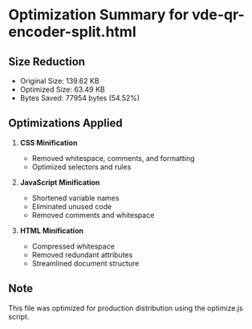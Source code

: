 # Optimization Summary for vde-qr-encoder-split.html

## Size Reduction
- Original Size: 139.62 KB
- Optimized Size: 63.49 KB
- Bytes Saved: 77954 bytes (54.52%)

## Optimizations Applied
1. **CSS Minification**
   - Removed whitespace, comments, and formatting
   - Optimized selectors and rules

2. **JavaScript Minification**
   - Shortened variable names
   - Eliminated unused code
   - Removed comments and whitespace
   

3. **HTML Minification**
   - Compressed whitespace
   - Removed redundant attributes
   - Streamlined document structure

## Note
This file was optimized for production distribution using the optimize.js script.
